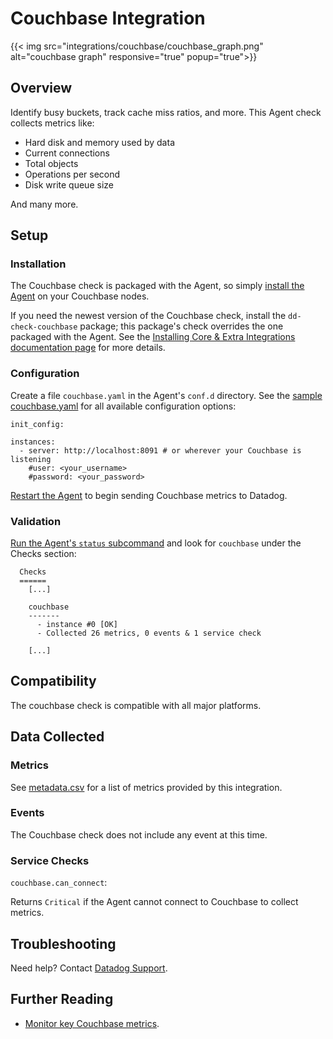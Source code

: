 # Couchbase Integration
{{< img src="integrations/couchbase/couchbase_graph.png" alt="couchbase graph" responsive="true" popup="true">}}
## Overview

Identify busy buckets, track cache miss ratios, and more. This Agent check collects metrics like:

* Hard disk and memory used by data
* Current connections
* Total objects
* Operations per second
* Disk write queue size

And many more.

## Setup
### Installation

The Couchbase check is packaged with the Agent, so simply [install the Agent](https://app.datadoghq.com/account/settings#agent) on your Couchbase nodes.

If you need the newest version of the Couchbase check, install the `dd-check-couchbase` package; this package's check overrides the one packaged with the Agent. See the [Installing Core & Extra Integrations documentation page](https://docs.datadoghq.com/agent/faq/install-core-extra/) for more details.

### Configuration

Create a file `couchbase.yaml` in the Agent's `conf.d` directory. See the [sample couchbase.yaml](https://github.com/DataDog/integrations-core/blob/master/couchbase/conf.yaml.example) for all available configuration options:

```
init_config:

instances:
  - server: http://localhost:8091 # or wherever your Couchbase is listening
    #user: <your_username>
    #password: <your_password>
```

[Restart the Agent](https://docs.datadoghq.com/agent/faq/agent-commands/#start-stop-restart-the-agent) to begin sending Couchbase metrics to Datadog.

### Validation

[Run the Agent's `status` subcommand](https://docs.datadoghq.com/agent/faq/agent-commands/#agent-status-and-information) and look for `couchbase` under the Checks section:

```
  Checks
  ======
    [...]

    couchbase
    -------
      - instance #0 [OK]
      - Collected 26 metrics, 0 events & 1 service check

    [...]
```

## Compatibility

The couchbase check is compatible with all major platforms.

## Data Collected
### Metrics

See [metadata.csv](https://github.com/DataDog/integrations-core/blob/master/couchbase/metadata.csv) for a list of metrics provided by this integration.

### Events
The Couchbase check does not include any event at this time.

### Service Checks

`couchbase.can_connect`:

Returns `Critical` if the Agent cannot connect to Couchbase to collect metrics.

## Troubleshooting
Need help? Contact [Datadog Support](http://docs.datadoghq.com/help/).

## Further Reading

* [Monitor key Couchbase metrics](https://www.datadoghq.com/blog/monitoring-couchbase-performance-datadog/).
